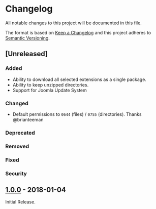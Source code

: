 # Changelog

All notable changes to this project will be documented in this file.

The format is based on [Keep a Changelog](http://keepachangelog.com/en/1.0.0/)
and this project adheres to [Semantic Versioning](http://semver.org/spec/v2.0.0.html).

## [Unreleased]

### Added

- Ability to download all selected extensions as a single package.
- Ability to keep unzipped directories.
- Support for Joomla Update System

### Changed

- Default permissions to `0644` (files) / `0755` (directories). Thanks @brianteeman

### Deprecated

### Removed

### Fixed

### Security

## [1.0.0](https://github.com/GreenCape/extension-export/tree/1.0.0) - 2018-01-04

Initial Release.
